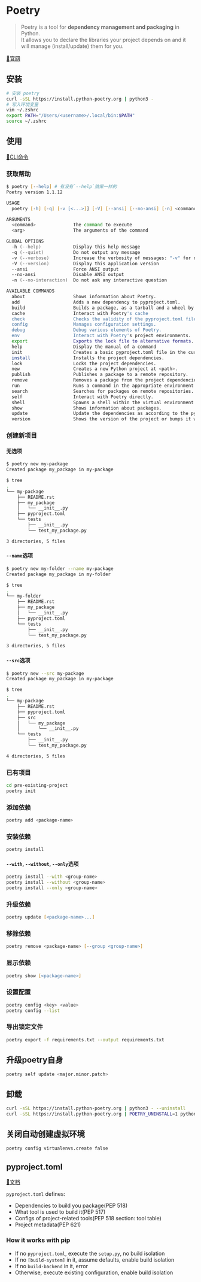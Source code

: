 # Poetry

> Poetry is a tool for **dependency management and packaging** in Python.  
> It allows you to declare the libraries your project depends on and it will manage (install/update) them for you.

[🔗官网](https://python-poetry.org/)

## 安装

```zsh
# 安装 poetry
curl -sSL https://install.python-poetry.org | python3 -
# 写入环境变量
vim ~/.zshrc
export PATH="/Users/<username>/.local/bin:$PATH"
source ~/.zshrc
```

## 使用

[🔗CLI命令](https://python-poetry.org/docs/master/cli/)

### 获取帮助

```zsh
$ poetry [--help] # 有没有`--help`效果一样的
Poetry version 1.1.12

USAGE
  poetry [-h] [-q] [-v [<...>]] [-V] [--ansi] [--no-ansi] [-n] <command> [<arg1>] ... [<argN>]

ARGUMENTS
  <command>              The command to execute
  <arg>                  The arguments of the command

GLOBAL OPTIONS
  -h (--help)            Display this help message
  -q (--quiet)           Do not output any message
  -v (--verbose)         Increase the verbosity of messages: "-v" for normal output, "-vv" for more verbose output and "-vvv" for debug
  -V (--version)         Display this application version
  --ansi                 Force ANSI output
  --no-ansi              Disable ANSI output
  -n (--no-interaction)  Do not ask any interactive question

AVAILABLE COMMANDS
  about                  Shows information about Poetry.
  add                    Adds a new dependency to pyproject.toml.
  build                  Builds a package, as a tarball and a wheel by default.
  cache                  Interact with Poetry's cache
  check                  Checks the validity of the pyproject.toml file.
  config                 Manages configuration settings.
  debug                  Debug various elements of Poetry.
  env                    Interact with Poetry's project environments.
  export                 Exports the lock file to alternative formats.
  help                   Display the manual of a command
  init                   Creates a basic pyproject.toml file in the current directory.
  install                Installs the project dependencies.
  lock                   Locks the project dependencies.
  new                    Creates a new Python project at <path>.
  publish                Publishes a package to a remote repository.
  remove                 Removes a package from the project dependencies.
  run                    Runs a command in the appropriate environment.
  search                 Searches for packages on remote repositories.
  self                   Interact with Poetry directly.
  shell                  Spawns a shell within the virtual environment.
  show                   Shows information about packages.
  update                 Update the dependencies as according to the pyproject.toml file.
  version                Shows the version of the project or bumps it when a valid bump rule is provided.
```

### 创建新项目

#### 无选项

```zsh
$ poetry new my-package
Created package my_package in my-package

$ tree
.
└── my-package
    ├── README.rst
    ├── my_package
    │   └── __init__.py
    ├── pyproject.toml
    └── tests
        ├── __init__.py
        └── test_my_package.py

3 directories, 5 files
```

#### `--name`选项

```zsh
$ poetry new my-folder --name my-package
Created package my_package in my-folder

$ tree
.
└── my-folder
    ├── README.rst
    ├── my_package
    │   └── __init__.py
    ├── pyproject.toml
    └── tests
        ├── __init__.py
        └── test_my_package.py

3 directories, 5 files
```

#### `--src`选项

```zsh
$ poetry new --src my-package
Created package my_package in my-package

$ tree
.
└── my-package
    ├── README.rst
    ├── pyproject.toml
    ├── src
    │   └── my_package
    │       └── __init__.py
    └── tests
        ├── __init__.py
        └── test_my_package.py

4 directories, 5 files
```

### 已有项目

```zsh
cd pre-existing-project
poetry init
```

### 添加依赖

```zsh
poetry add <package-name>
```

### 安装依赖

```zsh
poetry install
```

#### `--with`, `--without`, `--only`选项

```zsh
poetry install --with <group-name>
poetry install --without <group-name>
poetry install --only <group-name>
```

### 升级依赖

```zsh
poetry update [<package-name>...]
```

### 移除依赖

```zsh
poetry remove <package-name> [--group <group-name>]
```

### 显示依赖

```zsh
poetry show [<package-name>]
```

### 设置配置

```zsh
poetry config <key> <value>
poetry config --list
```

### 导出锁定文件

```zsh
poetry export -f requirements.txt --output requirements.txt
```

## 升级poetry自身

```zsh
poetry self update <major.minor.patch>
```

## 卸载

```zsh
curl -sSL https://install.python-poetry.org | python3 - --uninstall
curl -sSL https://install.python-poetry.org | POETRY_UNINSTALL=1 python3 -
```

## 关闭自动创建虚拟环境

```zsh
poetry config virtualenvs.create false
```

## pyproject.toml

[🔗文档](https://python-poetry.org/docs/master/pyproject/)

`pyproject.toml` defines:

* Dependencies to build you package(PEP 518)
* What tool is used to build it(PEP 517)
* Configs of project-related tools(PEP 518 section: tool table)
* Project metadata(PEP 621)

### How it works with pip

* If no `pyproject.toml`, execute the `setup.py`, no build isolation
* If no `[build-system]` in it, assume defaults, enable build isolation
* If no `build-backend` in it, error
* Otherwise, execute existing configuration, enable build isolation
